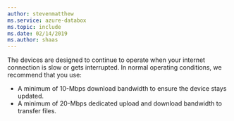 ```yaml
---
author: stevenmatthew
ms.service: azure-databox
ms.topic: include
ms.date: 02/14/2019
ms.author: shaas
---
```


The devices are designed to continue to operate when your internet connection is slow or gets interrupted. In normal operating conditions, we recommend that you use: 

- A minimum of 10-Mbps download bandwidth to ensure the device stays updated.
- A minimum of 20-Mbps dedicated upload and download bandwidth to transfer files.


